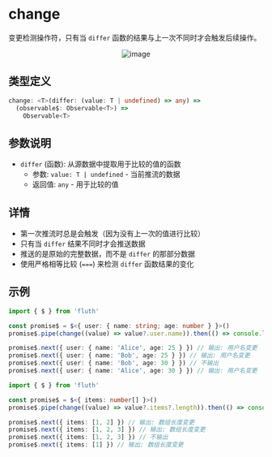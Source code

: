# change

变更检测操作符，只有当 `differ` 函数的结果与上一次不同时才会触发后续操作。

<div style="display: flex; justify-content: center">
  <img src="/change.drawio.svg" alt="image" >
</div>

## 类型定义

```typescript
change: <T>(differ: (value: T | undefined) => any) =>
  (observable$: Observable<T>) =>
    Observable<T>
```

## 参数说明

- `differ` (函数): 从源数据中提取用于比较的值的函数
  - 参数: `value: T | undefined` - 当前推流的数据
  - 返回值: `any` - 用于比较的值

## 详情

- 第一次推流时总是会触发（因为没有上一次的值进行比较）
- 只有当 `differ` 结果不同时才会推送数据
- 推送的是原始的完整数据，而不是 `differ` 的那部分数据
- 使用严格相等比较 (`===`) 来检测 `differ` 函数结果的变化

## 示例

```typescript
import { $ } from 'fluth'

const promise$ = $<{ user: { name: string; age: number } }>()
promise$.pipe(change((value) => value?.user.name)).then(() => console.log('用户名变更'))

promise$.next({ user: { name: 'Alice', age: 25 } }) // 输出: 用户名变更
promise$.next({ user: { name: 'Bob', age: 25 } }) // 输出: 用户名变更
promise$.next({ user: { name: 'Bob', age: 30 } }) // 不输出
promise$.next({ user: { name: 'Alice', age: 30 } }) // 输出: 用户名变更
```

```typescript
import { $ } from 'fluth'

const promise$ = $<{ items: number[] }>()
promise$.pipe(change((value) => value?.items?.length)).then(() => console.log('数组长度变更'))

promise$.next({ items: [1, 2] }) // 输出: 数组长度变更
promise$.next({ items: [1, 2, 3] }) // 输出: 数组长度变更
promise$.next({ items: [1, 2, 3] }) // 不输出
promise$.next({ items: [1] }) // 输出: 数组长度变更
```
